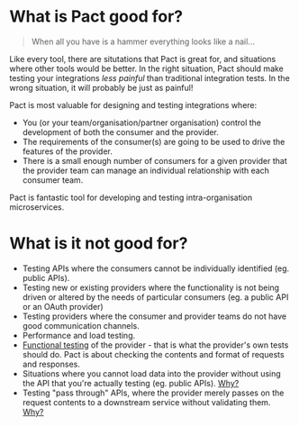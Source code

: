 # What is Pact good for?

> When all you have is a hammer everything looks like a nail...

Like every tool, there are situtations that Pact is great for, and situations where other tools would be better.
In the right situation, Pact should make testing your integrations _less painful_ than traditional integration tests.
In the wrong situation, it will probably be just as painful!

Pact is most valuable for designing and testing integrations where:

* You (or your team/organisation/partner organisation) control the development of both the consumer and the provider.
* The requirements of the consumer(s) are going to be used to drive the features of the provider.
* There is a small enough number of consumers for a given provider that the provider team can manage an individual relationship with each consumer team.

Pact is fantastic tool for developing and testing intra-organisation microservices.

# What is it not good for?

* Testing APIs where the consumers cannot be individually identified (eg. public APIs).
* Testing new or existing providers where the functionality is not being driven or altered by the needs of particular consumers (eg. a public API or an OAuth provider)
* Testing providers where the consumer and provider teams do not have good communication channels.
* Performance and load testing.
* [Functional testing][functional-testing] of the provider - that is what the provider's own tests should do. Pact is about checking the contents and format of requests and responses.
* Situations where you cannot load data into the provider without using the API that you're actually testing (eg. public APIs). [Why?][pact-public-apis]
* Testing "pass through" APIs, where the provider merely passes on the request contents to a downstream service without validating them. [Why?][pass-through-apis]

[pact-public-apis]: https://github.com/pact-foundation/pact-ruby/wiki/Why-Pact-may-not-be-the-best-tool-for-testing-public-APIs
[pass-through-apis]: https://github.com/pact-foundation/pact-ruby/wiki/Why-Pact-may-not-be-the-best-tool-for-testing-pass-through-APIs
[functional-testing]: https://docs.pact.io/best_practices/contract_tests_not_functional_tests.html
